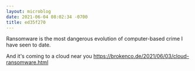 ```yaml
---
layout: microblog
date: 2021-06-04 08:02:34 -0700
title: ed35f270
---
```

Ransomware is the most dangerous evolution of computer-based crime I have seen to date.


And it's coming to a cloud near you https://brokenco.de/2021/06/03/cloud-ransomware.html 
